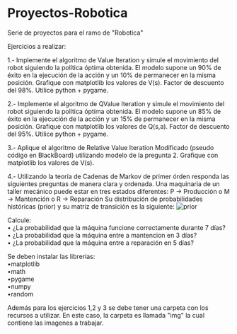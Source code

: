 # Proyectos-Robotica
Serie de proyectos para el ramo de "Robotica"

Ejercicios a realizar:

1.- Implemente el algoritmo de Value Iteration y simule el movimiento del robot siguiendo la política
óptima obtenida. El modelo supone un 90% de éxito en la ejecución de la acción y un 10% de
permanecer en la misma posición. Grafique con matplotlib los valores de V(s). Factor de descuento
del 98%. Utilice python + pygame.</br>

2.- Implemente el algoritmo de QValue Iteration y simule el movimiento del robot siguiendo la
política óptima obtenida. El modelo supone un 85% de éxito en la ejecución de la acción y un 15% de
permanecer en la misma posición. Grafique con matplotlib los valores de Q(s,a). Factor de descuento
del 95%. Utilice python + pygame.</br>

3.- Aplique el algoritmo de Relative Value Iteration Modificado (pseudo código en BlackBoard)
utilizando modelo de la pregunta 2. Grafique con matplotlib los valores de V(s).</br>

4.- Utilizando la teoría de Cadenas de Markov de primer órden responda las siguientes preguntas de
manera clara y ordenada. Una maquinaria de un taller mecánico puede estar en tres estados diferentes:
P → Producción o M → Mantención o R → Reparación
Su distribución de probabilidades históricas (prior) y su matriz de transición es la siguiente:
![prior](https://user-images.githubusercontent.com/43975051/210423195-a0b91756-608b-47e0-b5e5-603cfe1a5c5a.PNG)</br>

Calcule:</br>
• ¿La probabilidad que la máquina funcione correctamente durante 7 días?</br>
• ¿La probabilidad que la máquina entre a mantencion en 3 días?</br>
• ¿La probabilidad que la máquina entre a reparación en 5 días?</br>

Se deben instalar las librerias: </br>
•matplotlib</br>
•math</br>
•pygame</br>
•numpy</br>
•random</br>

Además para los ejercicios 1,2 y 3 se debe tener una carpeta con los recursos a utilizar. En este caso, la carpeta es llamada "img" la cual contiene las imagenes a trabajar.

